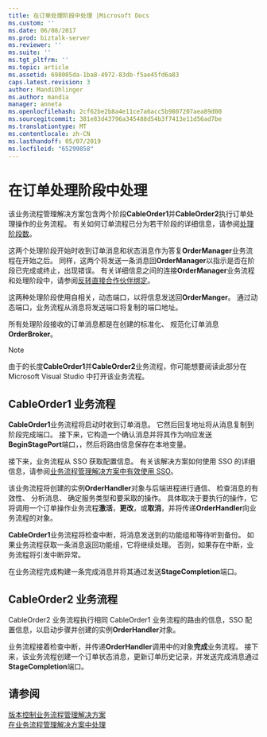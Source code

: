```yaml
---
title: 在订单处理阶段中处理 |Microsoft Docs
ms.custom: ''
ms.date: 06/08/2017
ms.prod: biztalk-server
ms.reviewer: ''
ms.suite: ''
ms.tgt_pltfrm: ''
ms.topic: article
ms.assetid: 698005da-1ba8-4972-83db-f5ae45fd6a83
caps.latest.revision: 3
author: MandiOhlinger
ms.author: mandia
manager: anneta
ms.openlocfilehash: 2cf62be2b8a4e11ce7a6acc5b9807207aea89d00
ms.sourcegitcommit: 381e83d43796a345488d54b3f7413e11d56ad7be
ms.translationtype: MT
ms.contentlocale: zh-CN
ms.lasthandoff: 05/07/2019
ms.locfileid: "65299858"
---
```

# <a name="processing-in-the-order-processing-stages"></a>在订单处理阶段中处理
该业务流程管理解决方案包含两个阶段**CableOrder1**并**CableOrder2**执行订单处理操作的业务流程。 有关如何订单流程已分为若干阶段的详细信息，请参阅[处理阶段数](../core/number-of-processing-stages.md)。  
  
 这两个处理阶段开始时收到订单消息和状态消息作为答复**OrderManager**业务流程在开始之后。 同样，这两个将发送一条消息回**OrderManager**以指示是否在阶段已完成或终止，出现错误。 有关详细信息之间的连接**OrderManager**业务流程和处理阶段中，请参阅[反转直接合作伙伴绑定](../core/inverse-direct-partner-binding.md)。  
  
 这两种处理阶段使用自相关，动态端口，以将信息发送回**OrderManger**。 通过动态端口，业务流程从消息将发送端口将复制的端口地址。  
  
 所有处理阶段接收的订单消息都是在创建的标准化、 规范化订单消息**OrderBroker**。  
  
> [!NOTE]
>  由于的长度**CableOrder1**并**CableOrder2**业务流程，你可能想要阅读此部分在 Microsoft Visual Studio 中打开该业务流程。  
  
## <a name="the-cableorder1-orchestration"></a>CableOrder1 业务流程  
 **CableOrder1**业务流程将启动时收到订单消息。 它然后回复地址将从消息复制到阶段完成端口。 接下来，它构造一个确认消息并将其作为响应发送**BeginStagePort**端口，，然后将路由信息保存在本地变量。  
  
 接下来，业务流程从 SSO 获取配置信息。 有关该解决方案如何使用 SSO 的详细信息，请参阅[业务流程管理解决方案中有效使用 SSO](../core/using-sso-efficiently-in-the-business-process-management-solution.md)。  
  
 该业务流程将创建的实例**OrderHandler**对象与后端进程进行通信、 检查消息的有效性、 分析消息、 确定服务类型和要采取的操作。 具体取决于要执行的操作，它将调用一个订单操作业务流程**激活**，**更改**，或**取消**，并将传递**OrderHandler**向业务流程的对象。  
  
 **CableOrder1**业务流程将检查中断，将消息发送到的功能组和等待听到备份。 如果业务流程获取一条消息返回功能组，它将继续处理。 否则，如果存在中断，业务流程将引发中断异常。  
  
 在业务流程完成构建一条完成消息并将其通过发送**StageCompletion**端口。  
  
## <a name="the-cableorder2-orchestration"></a>CableOrder2 业务流程  
 CableOrder2 业务流程执行相同 CableOrder1 业务流程的路由的信息，SSO 配置信息，以启动步骤并创建的实例**OrderHandler**对象。  
  
 业务流程接着检查中断，并传递**OrderHandler**调用中的对象**完成**业务流程。 接下来，该业务流程创建一个订单状态消息，更新订单历史记录，并发送完成消息通过**StageCompletion**端口。  
  
## <a name="see-also"></a>请参阅  
 [版本控制业务流程管理解决方案](../core/versioning-the-business-process-management-solution.md)   
 [在业务流程管理解决方案中处理](../core/processing-in-the-business-process-management-solution.md)